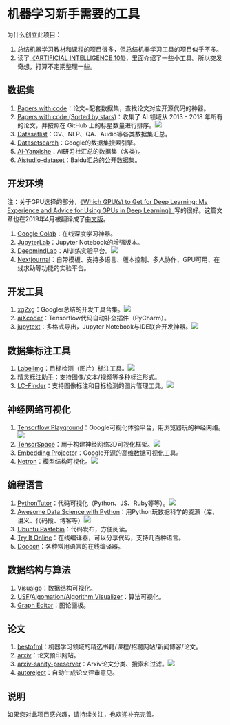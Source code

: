 # 机器学习新手需要的工具
为什么创立此项目：

1. 总结机器学习教材和课程的项目很多，但总结机器学习工具的项目似乎不多。
2. 读了[《ARTIFICIAL INTELLIGENCE 101》](http://www.montreal.ai/ai4all.pdf)，里面介绍了一些小工具。所以突发奇想，打算不定期整理一些。

## 数据集

1. [Papers with code](https://paperswithcode.com/)：论文+配套数据集，查找论文对应开源代码的神器。
2. [Papers with code (Sorted by stars)](https://github.com/zziz/pwc)：收集了 AI 领域从 2013 - 2018 年所有的论文，并按照在 GitHub 上的标星数量进行排序。![](https://img.shields.io/github/stars/zziz/pwc.svg)
3. [Datasetlist](https://www.datasetlist.com/)：CV、NLP、QA、Audio等各类数据集汇总。
4. [Datasetsearch](https://toolbox.google.com/datasetsearch)：Google的数据集搜索引擎。
5. [Ai-Yanxishe](https://ai.yanxishe.com/page/dataSet)：AI研习社汇总的数据集（各类）。
6. [Aistudio-dataset](https://aistudio.baidu.com/aistudio/#/datasetOverview)：Baidu汇总的公开数据集。

## 开发环境

注：关于GPU选择的部分，[《Which GPU(s) to Get for Deep Learning: My Experience and Advice for Using GPUs in Deep Learning》](http://timdettmers.com/2019/04/03/which-gpu-for-deep-learning/)写的很好。这篇文章也在2019年4月被翻译成了[中文版](http://blog.itpub.net/31562039/viewspace-2641060/)。

1. [Google Colab](https://colab.research.google.com/notebooks/welcome.ipynb)：在线深度学习神器。
2. [JupyterLab](https://blog.jupyter.org/jupyterlab-is-ready-for-users-5a6f039b8906)：Jupyter Notebook的增强版本。
3. [DeepmindLab](https://github.com/deepmind/lab)：AI训练实验平台。![](https://img.shields.io/github/stars/deepmind/lab.svg)
4. [Nextjournal](https://nextjournal.com/)：自带模板、支持多语言、版本控制、多人协作、GPU可用、在线求助等功能的实验平台。

## 开发工具

1. [xg2xg](https://github.com/jhuangtw-dev/xg2xg)：Googler总结的开发工具合集。![](https://img.shields.io/github/stars/jhuangtw-dev/xg2xg.svg)
2. [aiXcoder](https://www.aixcoder.com/#/)：Tensorflow代码自动补全插件（PyCharm）。
3. [jupytext](https://github.com/mwouts/jupytext)：多格式导出，Jupyter Notebook与IDE联合开发神器。![](https://img.shields.io/github/stars/mwouts/jupytext.svg)

## 数据集标注工具

1. [LabelImg](https://github.com/tzutalin/labelImg)：目标检测（图片）标注工具。![](https://img.shields.io/github/stars/tzutalin/labelImg.svg)
2. [精灵标注助手](http://www.jinglingbiaozhu.com/)：支持图像/文本/视频等多种标注形式。
3. [LC-Finder](https://github.com/lc-soft/LC-Finder)：支持图像标注和目标检测的图片管理工具。![](https://img.shields.io/github/stars/lc-soft/LC-Finder.svg)

## 神经网络可视化

1. [Tensorflow Playground](http://playground.tensorflow.org/)：Google可视化体验平台，用浏览器玩的神经网络。![](https://img.shields.io/github/stars/tensorflow/playground.svg)
2. [TensorSpace](https://tensorspace.org/)：用于构建神经网络3D可视化框架。![](https://img.shields.io/github/stars/tensorspace-team/tensorspace.svg)
3. [Embedding Projector](http://projector.tensorflow.org/)：Google开源的高维数据可视化工具。
4. [Netron](https://github.com/lutzroeder/netron)：模型结构可视化。![](https://img.shields.io/github/stars/lutzroeder/netron.svg)

## 编程语言

1. [PythonTutor](http://www.pythontutor.com/)：代码可视化（Python、JS、Ruby等等）。![](https://img.shields.io/github/stars/pgbovine/OnlinePythonTutor.svg)
2. [Awesome Data Science with Python](https://github.com/r0f1/datascience)：用Python玩数据科学的资源（库、讲义、代码段、博客等）![](https://img.shields.io/github/stars/r0f1/datascience.svg)
3. [Ubuntu Pastebin](https://paste.ubuntu.com/)：代码发布，方便阅读。
4. [Try It Online](https://tio.run/#)：在线编译器，可以分享代码，支持几百种语言。
5. [Dooccn](http://www.dooccn.com)：各种常用语言的在线编译器。

## 数据结构与算法

1. [Visualgo](https://visualgo.net/zh)：数据结构可视化。
2. [USF](https://www.cs.usfca.edu/~galles/visualization/)/[Algomation](http://www.algomation.com/)/[Algorithm Visualizer](https://algorithm-visualizer.org/)：算法可视化。
3. [Graph Editor](https://csacademy.com/app/graph_editor/)：图论画板。

## 论文

1. [bestofml](https://bestofml.com/)：机器学习领域的精选书籍/课程/招聘网站/新闻博客/论文。
2. [arxiv](https://arxiv.org/list/stat.ML/recent?ref=bestofml.com)：论文预印网站。
3. [arxiv-sanity-preserver](http://www.arxiv-sanity.com/)：Arxiv论文分类、搜索和过滤。![](https://img.shields.io/github/stars/karpathy/arxiv-sanity-preserver.svg)
4. [autoreject](https://autoreject.org/)：自动生成论文评审意见。

## 说明

如果您对此项目感兴趣，请持续关注，也欢迎补充完善。
